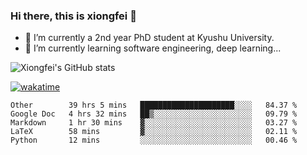### Hi there, this is xiongfei 👋


- 🔭 I’m currently a 2nd year PhD student at Kyushu University.
- 🌱 I’m currently learning software engineering, deep learning...

<!--
**Toma62299781/Toma62299781** is a ✨ _special_ ✨ repository because its `README.md` (this file) appears on your GitHub profile.
Here are some ideas to get you started:
-->

![Xiongfei's GitHub stats](https://github-readme-stats.vercel.app/api?username=Toma62299781)


[![wakatime](https://wakatime.com/badge/user/9e8d5516-d162-43e7-9563-87295d455a71.svg)](https://wakatime.com/@9e8d5516-d162-43e7-9563-87295d455a71)

<!--START_SECTION:waka-->
```text
Other        39 hrs 5 mins   █████████████████████░░░░   84.37 % 
Google Doc   4 hrs 32 mins   ██▒░░░░░░░░░░░░░░░░░░░░░░   09.79 % 
Markdown     1 hr 30 mins    ▓░░░░░░░░░░░░░░░░░░░░░░░░   03.27 % 
LaTeX        58 mins         ▓░░░░░░░░░░░░░░░░░░░░░░░░   02.11 % 
Python       12 mins         ░░░░░░░░░░░░░░░░░░░░░░░░░   00.46 % 
```
<!--END_SECTION:waka-->

